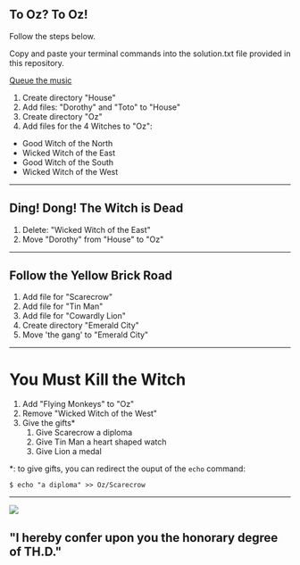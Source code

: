 ## To Oz?  To Oz!

Follow the steps below. 

Copy and paste your terminal commands into the solution.txt file provided
in this repository.

[Queue the music](http://thewizardofoz.warnerbros.com/)

1. Create directory "House"
1. Add files: "Dorothy" and "Toto" to "House"
1. Create directory "Oz"
1. Add files for the 4 Witches to "Oz":
  - Good Witch of the North
  - Wicked Witch of the East
  - Good Witch of the South
  - Wicked Witch of the West

---
## Ding! Dong! The Witch is Dead

1. Delete: "Wicked Witch of the East"
1. Move "Dorothy" from "House" to "Oz"

---
## Follow the Yellow Brick Road

1. Add file for "Scarecrow"
1. Add file for "Tin Man"
1. Add file for "Cowardly Lion"
1. Create directory "Emerald City"
1. Move 'the gang' to "Emerald City"

---
# You Must Kill the Witch

1. Add "Flying Monkeys" to "Oz"
1. Remove "Wicked Witch of the West"
1. Give the gifts*
    1. Give Scarecrow a diploma
    1. Give Tin Man a heart shaped watch
    1. Give Lion a medal

*: to give gifts, you can redirect the ouput of the `echo` command:

```
$ echo "a diploma" >> Oz/Scarecrow
```
---

![](http://wendyswizardofoz.com/5ozpeop1.jpg)

## "I hereby confer upon you the honorary degree of TH.D."
